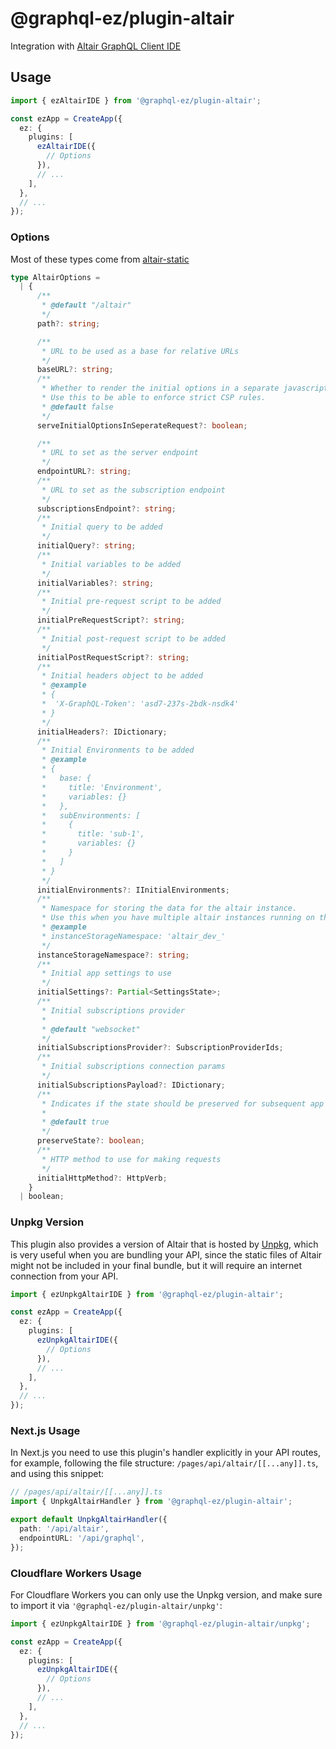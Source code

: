 # @graphql-ez/plugin-altair

Integration with [Altair GraphQL Client IDE](https://altair.sirmuel.design/)

## Usage

```ts
import { ezAltairIDE } from '@graphql-ez/plugin-altair';

const ezApp = CreateApp({
  ez: {
    plugins: [
      ezAltairIDE({
        // Options
      }),
      // ...
    ],
  },
  // ...
});
```

### Options

Most of these types come from [altair-static](https://github.com/altair-graphql/altair/tree/staging/packages/altair-static) 

```ts
type AltairOptions =
  | {
      /**
       * @default "/altair"
       */
      path?: string;

      /**
       * URL to be used as a base for relative URLs
       */
      baseURL?: string;
      /**
       * Whether to render the initial options in a separate javascript file or not.
       * Use this to be able to enforce strict CSP rules.
       * @default false
       */
      serveInitialOptionsInSeperateRequest?: boolean;

      /**
       * URL to set as the server endpoint
       */
      endpointURL?: string;
      /**
       * URL to set as the subscription endpoint
       */
      subscriptionsEndpoint?: string;
      /**
       * Initial query to be added
       */
      initialQuery?: string;
      /**
       * Initial variables to be added
       */
      initialVariables?: string;
      /**
       * Initial pre-request script to be added
       */
      initialPreRequestScript?: string;
      /**
       * Initial post-request script to be added
       */
      initialPostRequestScript?: string;
      /**
       * Initial headers object to be added
       * @example
       * {
       *  'X-GraphQL-Token': 'asd7-237s-2bdk-nsdk4'
       * }
       */
      initialHeaders?: IDictionary;
      /**
       * Initial Environments to be added
       * @example
       * {
       *   base: {
       *     title: 'Environment',
       *     variables: {}
       *   },
       *   subEnvironments: [
       *     {
       *       title: 'sub-1',
       *       variables: {}
       *     }
       *   ]
       * }
       */
      initialEnvironments?: IInitialEnvironments;
      /**
       * Namespace for storing the data for the altair instance.
       * Use this when you have multiple altair instances running on the same domain.
       * @example
       * instanceStorageNamespace: 'altair_dev_'
       */
      instanceStorageNamespace?: string;
      /**
       * Initial app settings to use
       */
      initialSettings?: Partial<SettingsState>;
      /**
       * Initial subscriptions provider
       *
       * @default "websocket"
       */
      initialSubscriptionsProvider?: SubscriptionProviderIds;
      /**
       * Initial subscriptions connection params
       */
      initialSubscriptionsPayload?: IDictionary;
      /**
       * Indicates if the state should be preserved for subsequent app loads
       *
       * @default true
       */
      preserveState?: boolean;
      /**
       * HTTP method to use for making requests
       */
      initialHttpMethod?: HttpVerb;
    }
  | boolean;
```

### Unpkg Version

This plugin also provides a version of Altair that is hosted by [Unpkg](https://unpkg.com/), which is very useful when you are bundling your API, since the static files of Altair might not be included in your final bundle, but it will require an internet connection from your API.

```ts
import { ezUnpkgAltairIDE } from '@graphql-ez/plugin-altair';

const ezApp = CreateApp({
  ez: {
    plugins: [
      ezUnpkgAltairIDE({
        // Options
      }),
      // ...
    ],
  },
  // ...
});
```

### Next.js Usage

In Next.js you need to use this plugin's handler explicitly in your API routes,
for example, following the file structure: `/pages/api/altair/[[...any]].ts`, and using this snippet:

```ts
// /pages/api/altair/[[...any]].ts
import { UnpkgAltairHandler } from '@graphql-ez/plugin-altair';

export default UnpkgAltairHandler({
  path: '/api/altair',
  endpointURL: '/api/graphql',
});
```

### Cloudflare Workers Usage

For Cloudflare Workers you can only use the Unpkg version, and make sure to import it via `'@graphql-ez/plugin-altair/unpkg'`:

```ts
import { ezUnpkgAltairIDE } from '@graphql-ez/plugin-altair/unpkg';

const ezApp = CreateApp({
  ez: {
    plugins: [
      ezUnpkgAltairIDE({
        // Options
      }),
      // ...
    ],
  },
  // ...
});
```